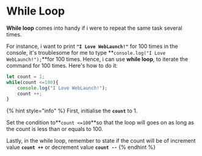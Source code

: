 # While Loop

**While loop** comes into handy if i were to repeat the same task several times.

For instance, i want to print **`"I Love WebLaunch!"`** for 100 times in the console, it's troublesome for me to type **`console.log("I Love WebLaunch!");`**for 100 times. Hence, i can use **while loop**, to iterate the command for 100 times. Here's how to do it:

```javascript
let count = 1;
while(count <=100){
    console.log("I Love WebLaunch!");
    count ++;
}
```

{% hint style="info" %}
First, initialise the **`count`** to 1.

Set the condition to**`count <=100`**so that the loop will goes on as long as the count is less than or equals to 100.

Lastly, in the while loop, remember to state if the count will be of increment value **`count ++`** or decrement value **`count --`**
{% endhint %}

